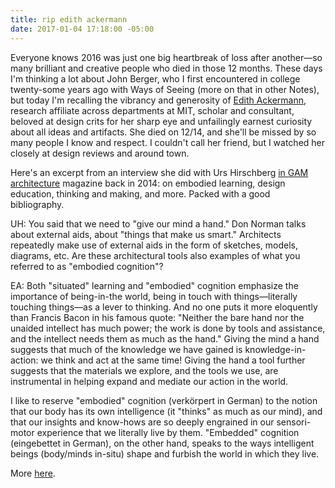 ```yaml
---
title: rip edith ackermann
date: 2017-01-04 17:18:00 -05:00
---
```


Everyone knows 2016 was just one big heartbreak of loss after another—so many brilliant and creative people who died in those 12 months. These days I'm thinking a lot about John Berger, who I first encountered in college twenty-some years ago with Ways of Seeing (more on that in other Notes), but today I'm recalling the vibrancy and generosity of [Edith Ackermann](https://en.wikipedia.org/wiki/Edith_Ackermann), research affiliate across departments at MIT, scholar and consultant, beloved at design crits for her sharp eye and unfailingly earnest curiosity about all ideas and artifacts. She died on 12/14, and she'll be missed by so many people I know and respect. I couldn't call her friend, but I watched her closely at design reviews and around town.

Here's an excerpt from an interview she did with Urs Hirschberg [in GAM architecture](http://www.eurozine.com/articles/2014-07-31-ackermann-en.html) magazine back in 2014: on embodied learning, design education, thinking and making, and more. Packed with a good bibliography.

UH: You said that we need to "give our mind a hand." Don Norman talks about external aids, about "things that make us smart." Architects repeatedly make use of external aids in the form of sketches, models, diagrams, etc. Are these architectural tools also examples of what you referred to as "embodied cognition"?

EA: Both "situated" learning and "embodied" cognition emphasize the importance of being-in-the world, being in touch with things—literally touching things—as a lever to thinking. And no one puts it more eloquently than Francis Bacon in his famous quote: "Neither the bare hand nor the unaided intellect has much power; the work is done by tools and assistance, and the intellect needs them as much as the hand." Giving the mind a hand suggests that much of the knowledge we have gained is knowledge-in-action: we think and act at the same time! Giving the hand a tool further suggests that the materials we explore, and the tools we use, are instrumental in helping expand and mediate our action in the world.

I like to reserve "embodied" cognition (verkörpert in German) to the notion that our body has its own intelligence (it "thinks" as much as our mind), and that our insights and know-hows are so deeply engrained in our sensori-motor experience that we literally live by them. "Embedded" cognition (eingebettet in German), on the other hand, speaks to the ways intelligent beings (body/minds in-situ) shape and furbish the world in which they live.

More [here](http://www.eurozine.com/articles/2014-07-31-ackermann-en.html).